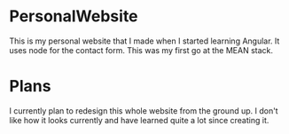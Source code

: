# PersonalWebsite

This is my personal website that I made when I started learning Angular. It uses node for the contact form. This was my first go at the MEAN stack.

# Plans

I currently plan to redesign this whole website from the ground up. I don't like how it looks currently and have learned quite a lot since creating it. 
